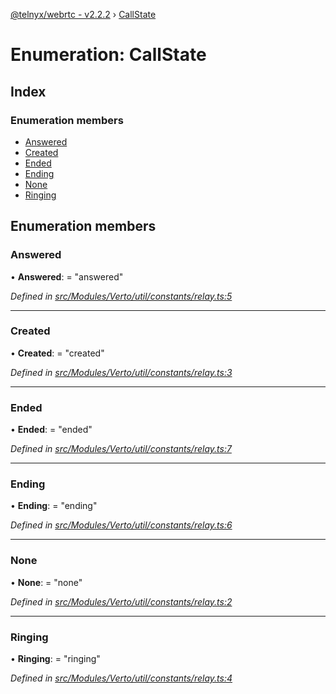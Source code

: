 [@telnyx/webrtc - v2.2.2](../README.md) › [CallState](callstate.md)

# Enumeration: CallState

## Index

### Enumeration members

* [Answered](callstate.md#answered)
* [Created](callstate.md#created)
* [Ended](callstate.md#ended)
* [Ending](callstate.md#ending)
* [None](callstate.md#none)
* [Ringing](callstate.md#ringing)

## Enumeration members

###  Answered

• **Answered**: = "answered"

*Defined in [src/Modules/Verto/util/constants/relay.ts:5](https://github.com/team-telnyx/webrtc/blob/main/packages/js/src/Modules/Verto/util/constants/relay.ts#L5)*

___

###  Created

• **Created**: = "created"

*Defined in [src/Modules/Verto/util/constants/relay.ts:3](https://github.com/team-telnyx/webrtc/blob/main/packages/js/src/Modules/Verto/util/constants/relay.ts#L3)*

___

###  Ended

• **Ended**: = "ended"

*Defined in [src/Modules/Verto/util/constants/relay.ts:7](https://github.com/team-telnyx/webrtc/blob/main/packages/js/src/Modules/Verto/util/constants/relay.ts#L7)*

___

###  Ending

• **Ending**: = "ending"

*Defined in [src/Modules/Verto/util/constants/relay.ts:6](https://github.com/team-telnyx/webrtc/blob/main/packages/js/src/Modules/Verto/util/constants/relay.ts#L6)*

___

###  None

• **None**: = "none"

*Defined in [src/Modules/Verto/util/constants/relay.ts:2](https://github.com/team-telnyx/webrtc/blob/main/packages/js/src/Modules/Verto/util/constants/relay.ts#L2)*

___

###  Ringing

• **Ringing**: = "ringing"

*Defined in [src/Modules/Verto/util/constants/relay.ts:4](https://github.com/team-telnyx/webrtc/blob/main/packages/js/src/Modules/Verto/util/constants/relay.ts#L4)*
